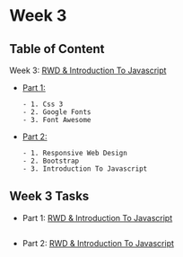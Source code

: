 # Week 3

## Table of Content

Week 3: [RWD & Introduction To Javascript](https://github.com/x39OME/Ustudy-Application-Development-Camp/tree/main/Week%203)
  - [Part 1:](https://github.com/x39OME/Ustudy-Application-Development-Camp/tree/main/Week%203/Part%201)
    ```
    - 1. Css 3
    - 2. Google Fonts
    - 3. Font Awesome
    ```
  - [Part 2:](https://github.com/x39OME/Ustudy-Application-Development-Camp/tree/main/Week%203/Part%202)
    ```
    - 1. Responsive Web Design
    - 2. Bootstrap
    - 3. Introduction To Javascript
    ```



## Week 3 Tasks
  - Part 1: [RWD & Introduction To Javascript]()

      ```

      ```
      
  - Part 2: [RWD & Introduction To Javascript]()

      ```

      ```
